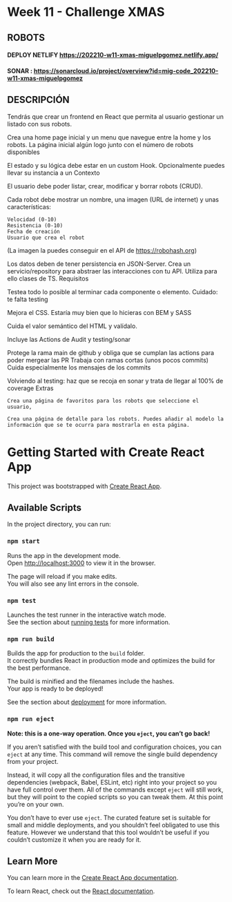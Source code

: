 # Week 11 - Challenge XMAS

## ROBOTS

#### DEPLOY NETLIFY https://202210-w11-xmas-miguelpgomez.netlify.app/

#### SONAR : https://sonarcloud.io/project/overview?id=mig-code_202210-w11-xmas-miguelpgomez

## DESCRIPCIÓN

Tendrás que crear un frontend en React que permita al usuario gestionar un listado con sus robots.

Crea una home page inicial y un menu que navegue entre la home y los robots. La página inicial algún logo junto con el número de robots disponibles

El estado y su lógica debe estar en un custom Hook. Opcionalmente puedes llevar su instancia a un Contexto

El usuario debe poder listar, crear, modificar y borrar robots (CRUD).

Cada robot debe mostrar un nombre, una imagen (URL de internet) y unas características:

    Velocidad (0-10)
    Resistencia (0-10)
    Fecha de creación
    Usuario que crea el robot

(La imagen la puedes conseguir en el API de https://robohash.org)

Los datos deben de tener persistencia en JSON-Server. Crea un servicio/repository para abstraer las interacciones con tu API. Utiliza para ello clases de TS.
Requisitos

Testea todo lo posible al terminar cada componente o elemento. Cuidado: te falta testing

Mejora el CSS. Estaría muy bien que lo hicieras con BEM y SASS

Cuida el valor semántico del HTML y valídalo.

Incluye las Actions de Audit y testing/sonar

Protege la rama main de github y obliga que se cumplan las actions para poder mergear las PR Trabaja con ramas cortas (unos pocos commits) Cuida especialmente los mensajes de los commits

Volviendo al testing: haz que se recoja en sonar y trata de llegar al 100% de coverage
Extras

    Crea una página de favoritos para los robots que seleccione el usuario,

    Crea una página de detalle para los robots. Puedes añadir al modelo la información que se te ocurra para mostrarla en esta página.

# Getting Started with Create React App

This project was bootstrapped with [Create React App](https://github.com/facebook/create-react-app).

## Available Scripts

In the project directory, you can run:

### `npm start`

Runs the app in the development mode.\
Open [http://localhost:3000](http://localhost:3000) to view it in the browser.

The page will reload if you make edits.\
You will also see any lint errors in the console.

### `npm test`

Launches the test runner in the interactive watch mode.\
See the section about [running tests](https://facebook.github.io/create-react-app/docs/running-tests) for more information.

### `npm run build`

Builds the app for production to the `build` folder.\
It correctly bundles React in production mode and optimizes the build for the best performance.

The build is minified and the filenames include the hashes.\
Your app is ready to be deployed!

See the section about [deployment](https://facebook.github.io/create-react-app/docs/deployment) for more information.

### `npm run eject`

**Note: this is a one-way operation. Once you `eject`, you can’t go back!**

If you aren’t satisfied with the build tool and configuration choices, you can `eject` at any time. This command will remove the single build dependency from your project.

Instead, it will copy all the configuration files and the transitive dependencies (webpack, Babel, ESLint, etc) right into your project so you have full control over them. All of the commands except `eject` will still work, but they will point to the copied scripts so you can tweak them. At this point you’re on your own.

You don’t have to ever use `eject`. The curated feature set is suitable for small and middle deployments, and you shouldn’t feel obligated to use this feature. However we understand that this tool wouldn’t be useful if you couldn’t customize it when you are ready for it.

## Learn More

You can learn more in the [Create React App documentation](https://facebook.github.io/create-react-app/docs/getting-started).

To learn React, check out the [React documentation](https://reactjs.org/).
